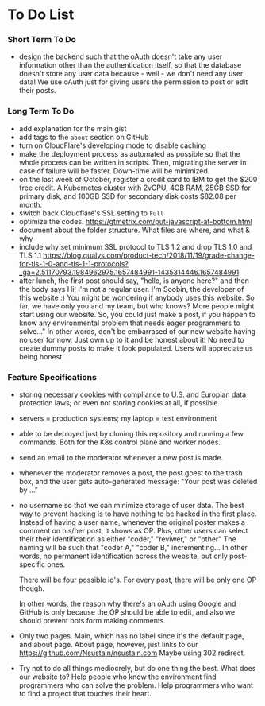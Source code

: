 <!---
Vim commands
/search-term  |   n   |   shift + n   |   Search
:%s/search-term/replaceterm/gc   |   Search and replace
visual-mode-selection + :s/^/#   |   Comment block
ctrl + v + shift + i   |   Visual block mode

-->

# To Do List

### Short Term To Do

- design the backend such that the
  oAuth doesn't take any user information
  other than the authentication itself,
  so that the database doesn't store any
  user data because - well - we don't need
  any user data! We use oAuth just for
  giving users the permission to post
  or edit their posts.

### Long Term To Do

- add explanation for the main gist
- add tags to the `about` section on GitHub
- turn on CloudFlare's developing mode to disable caching
- make the deployment process as automated as possible
  so that the whole process can be written in scripts.
  Then, migrating the server in case of failure
  will be faster. Down-time will be minimized.
- on the last week of October, register a credit card
  to IBM to get the $200 free credit.
  A Kubernetes cluster with 2vCPU, 4GB RAM, 25GB SSD
  for primary disk, and 100GB SSD for secondary disk
  costs $82.08 per month.
- switch back Cloudflare's SSL setting to `Full`
- optimize the codes.
  https://gtmetrix.com/put-javascript-at-bottom.html
- document about the folder structure.
  What files are where, and what & why
- include why set minimum SSL protocol to
  TLS 1.2 and drop TLS 1.0 and TLS 1.1
  https://blog.qualys.com/product-tech/2018/11/19/grade-change-for-tls-1-0-and-tls-1-1-protocols?_ga=2.51170793.1984962975.1657484991-1435314446.1657484991
- after lunch, the first post should say,
  "hello, is anyone here?"
  and then the body says
  Hi! I'm not a regular user.
  I'm Soobin, the developer
  of this website :)
  You might be wondering if
  anybody uses this website.
  So far, we have only you
  and my team, but who knows?
  More people might start using
  our website. So, you could
  just make a post, if you happen
  to know any environmental problem
  that needs eager programmers to solve..."
  In other words, don't be embarrased
  of our new website having no user for now.
  Just own up to it and be honest about it!
  No need to create dummy posts to make it
  look populated.
  Users will appreciate us being honest.

### Feature Specifications
- storing necessary cookies with
  compliance to U.S. and Europian
  data protection laws; or even
  not storing cookies at all, if possible.
- servers = production systems;
  my laptop = test environment
- able to be deployed just by cloning
  this repository and running a few commands.
  Both for the K8s control plane and worker nodes.
- send an email to the moderator whenever a new
  post is made.
- whenever the moderator removes a post,
  the post goest to the trash box,
  and the user gets auto-generated message:
  "Your post was deleted by ..."
- no username so that we can minimize
  storage of user data. The best way
  to prevent hacking is to have nothing
  to be hacked in the first place.
  Instead of having a user name,
  whenever the original poster makes
  a comment on his/her post,
  it shows as OP.
  Plus, other users can select their
  their identification as either
  "coder," "reviwer," or "other"
  The naming will be such that
  "coder A," "coder B," incrementing...
  In other words, no permanent identification
  across the website, but only post-specific ones.

  There will be four possible id's.
  For every post, there will be only one OP though.

  In other words, the reason why there's an
  oAuth using Google and GitHub is only because
  the OP should be able to edit, and also
  we should prevent bots form making comments.

- Only two pages. Main, which has no label since
  it's the default page, and about page.
  About page, however, just links to our
  https://github.com/Nsustain/nsustain.com
  Maybe using 302 redirect.

- Try not to do all things mediocrely, but
  do one thing the best. What does our website to?
  Help people who know the environment find
  programmers who can solve the problem.
  Help programmers who want to find a project
  that touches their heart.


<br>
<br>
<br>
